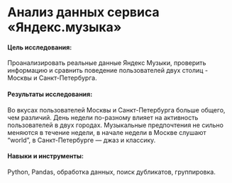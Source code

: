 # Анализ данных сервиса «Яндекс.музыка»

#### Цель исследования:

Проанализировать реальные данные Яндекс Музыки, проверить информацию и сравнить поведение пользователей двух столиц - Москвы и Санкт-Петербурга.

#### Результаты исследования: 
Во вкусах пользователей Москвы и Санкт-Петербурга больше общего, чем различий. День недели по-разному влияет на активность пользователей в двух городах. Музыкальные предпочтения не сильно меняются в течение недели, в начале недели в Москве слушают  “world”, в Санкт-Петербурге — джаз и классику. 

#### Навыки и инструменты: 
Python, Pandas, обработка данных, поиск дубликатов, группировка.
